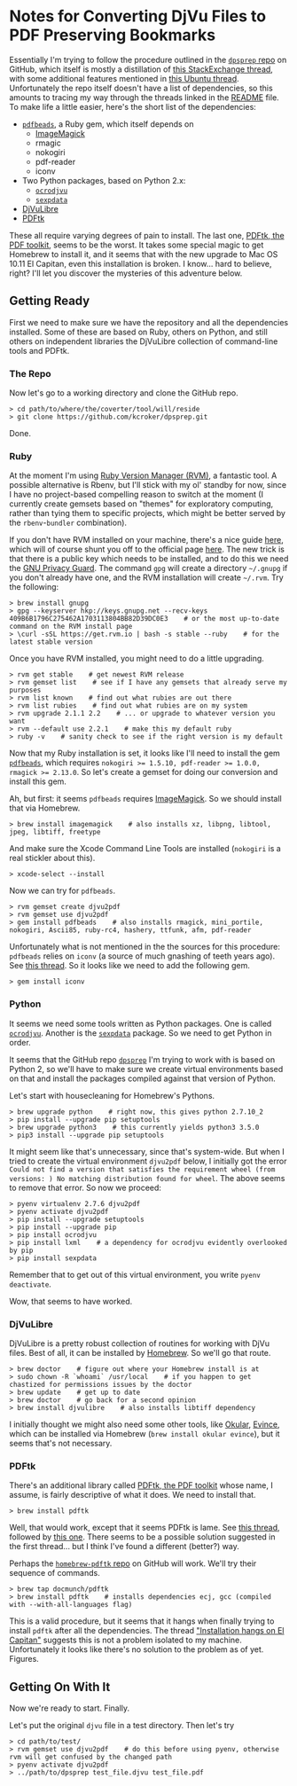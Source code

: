 # Notes for Converting DjVu Files to PDF Preserving Bookmarks

Essentially I'm trying to follow the procedure outlined in the [`dpsprep` repo](https://github.com/kcroker/dpsprep) on GitHub, which itself is mostly a distillation of [this StackExchange thread](http://superuser.com/questions/801893/converting-djvu-to-pdf-and-preserving-table-of-contents-how-is-it-possible), with some additional features mentioned in [this Ubuntu thread](http://askubuntu.com/questions/46233/converting-djvu-to-pdf).  Unfortunately the repo itself doesn't have a list of dependencies, so this amounts to tracing my way through the threads linked in the [README](https://github.com/kcroker/dpsprep/blob/master/README.md) file.  To make life a little easier, here's the short list of the dependencies:

* [`pdfbeads`](https://rubygems.org/gems/pdfbeads), a Ruby gem, which itself depends on
	* [ImageMagick](http://www.imagemagick.org/script/index.php)
	* rmagic
	* nokogiri
	* pdf-reader
	* iconv
* Two Python packages, based on Python 2.x:
	* [`ocrodjvu`](http://jwilk.net/software/ocrodjvu)
	* [`sexpdata`](https://pypi.python.org/pypi/sexpdata)
* [DjVuLibre](http://djvu.sourceforge.net/)
* [PDFtk](https://www.pdflabs.com/tools/pdftk-the-pdf-toolkit/)

These all require varying degrees of pain to install.  The last one, [PDFtk, the PDF toolkit](https://www.pdflabs.com/tools/pdftk-the-pdf-toolkit/), seems to be the worst.  It takes some special magic to get Homebrew to install it, and it seems that with the new upgrade to Mac OS 10.11 El Capitan, even this installation is broken.  I know... hard to believe, right?  I'll let you discover the mysteries of this adventure below.

## Getting Ready

First we need to make sure we have the repository and all the dependencies installed.  Some of these are based on Ruby, others on Python, and still others on independent libraries the DjVuLibre collection of command-line tools and PDFtk.

### The Repo

Now let's go to a working directory and clone the GitHub repo.

```
> cd path/to/where/the/coverter/tool/will/reside
> git clone https://github.com/kcroker/dpsprep.git
```

Done.


### Ruby

At the moment I'm using [Ruby Version Manager (RVM)](https://rvm.io/), a fantastic tool.  A possible alternative is Rbenv, but I'll stick with my ol' standby for now, since I have no project-based compelling reason to switch at the moment (I currently create gemsets based on "themes" for exploratory computing, rather than tying them to specific projects, which might be better served by the `rbenv`-`bundler` combination).

If you don't have RVM installed on your machine, there's a nice guide [here](http://usabilityetc.com/articles/ruby-on-mac-os-x-with-rvm/), which will of course shunt you off to the official page [here](https://rvm.io/rvm/install).  The new trick is that there is a public key which needs to be installed, and to do this we need the [GNU Privacy Guard](https://en.wikipedia.org/wiki/GNU_Privacy_Guard).  The command `gpg` will create a directory `~/.gnupg` if you don't already have one, and the RVM installation will create `~/.rvm`.  Try the following:

```
> brew install gnupg
> gpg --keyserver hkp://keys.gnupg.net --recv-keys 409B6B1796C275462A1703113804BB82D39DC0E3    # or the most up-to-date command on the RVM install page
> \curl -sSL https://get.rvm.io | bash -s stable --ruby    # for the latest stable version
```

Once you have RVM installed, you might need to do a little upgrading.

```
> rvm get stable    # get newest RVM release
> rvm gemset list    # see if I have any gemsets that already serve my purposes
> rvm list known    # find out what rubies are out there
> rvm list rubies    # find out what rubies are on my system
> rvm upgrade 2.1.1 2.2    # ... or upgrade to whatever version you want
> rvm --default use 2.2.1    # make this my default ruby
> ruby -v    # sanity check to see if the right version is my default
```

Now that my Ruby installation is set, it looks like I'll need to install the gem [`pdfbeads`](https://rubygems.org/gems/pdfbeads), which requires `nokogiri >= 1.5.10, pdf-reader >= 1.0.0, rmagick >= 2.13.0`.  So let's create a gemset for doing our conversion and install this gem.

Ah, but first: it seems `pdfbeads` requires [ImageMagick](http://www.imagemagick.org/script/index.php).  So we should install that via Homebrew.

```
> brew install imagemagick    # also installs xz, libpng, libtool, jpeg, libtiff, freetype
```

And make sure the Xcode Command Line Tools are installed (`nokogiri` is a real stickler about this).

```
> xcode-select --install
```

Now we can try for `pdfbeads`.

```
> rvm gemset create djvu2pdf
> rvm gemset use djvu2pdf
> gem install pdfbeads    # also installs rmagick, mini_portile, nokogiri, Ascii85, ruby-rc4, hashery, ttfunk, afm, pdf-reader
```

Unfortunately what is not mentioned in the the sources for this procedure: `pdfbeads` relies on `iconv` (a source of much gnashing of teeth years ago).  See [this thread](http://stackoverflow.com/questions/29201518/in-require-cannot-load-such-file-iconv-loaderror).  So it looks like we need to add the following gem.

```
> gem install iconv
```


### Python

It seems we need some tools written as Python packages.  One is called [`ocrodjvu`](http://jwilk.net/software/ocrodjvu).  Another is the [`sexpdata`](https://pypi.python.org/pypi/sexpdata) package.  So we need to get Python in order.

It seems that the GitHub repo [`dpsprep`](https://github.com/kcroker/dpsprep) I'm trying to work with is based on Python 2, so we'll have to make sure we create virtual environments based on that and install the packages compiled against that version of Python.

Let's start with housecleaning for Homebrew's Pythons.

```
> brew upgrade python    # right now, this gives python 2.7.10_2
> pip install --upgrade pip setuptools
> brew upgrade python3    # this currently yields python3 3.5.0
> pip3 install --upgrade pip setuptools
```

It might seem like that's unnecessary, since that's system-wide.  But when I tried to create the virtual environment `djvu2pdf` below, I initially got the error `Could not find a version that satisfies the requirement wheel (from versions: )
No matching distribution found for wheel`.  The above seems to remove that error.  So now we proceed:

```
> pyenv virtualenv 2.7.6 djvu2pdf
> pyenv activate djvu2pdf
> pip install --upgrade setuptools
> pip install --upgrade pip
> pip install ocrodjvu
> pip install lxml    # a dependency for ocrodjvu evidently overlooked by pip
> pip install sexpdata
```

Remember that to get out of this virtual environment, you write `pyenv deactivate`.

Wow, that seems to have worked.


### DjVuLibre

DjVuLibre is a pretty robust collection of routines for working with DjVu files.  Best of all, it can be installed by [Homebrew](http://brewformulas.org/Djvulibre).  So we'll go that route.

```
> brew doctor    # figure out where your Homebrew install is at
> sudo chown -R `whoami` /usr/local    # if you happen to get chastized for permissions issues by the doctor
> brew update    # get up to date
> brew doctor    # go back for a second opinion
> brew install djvulibre    # also installs libtiff dependency
```

I initially thought we might also need some other tools, like [Okular](https://okular.kde.org/), [Evince](https://wiki.gnome.org/Apps/Evince), which can be installed via Homebrew (`brew install okular evince`), but it seems that's not necessary.


### PDFtk

There's an additional library called [PDFtk, the PDF toolkit](https://www.pdflabs.com/tools/pdftk-the-pdf-toolkit/) whose name, I assume, is fairly descriptive of what it does.  We need to install that.

```
> brew install pdftk
```

Well, that would work, except that it seems PDFtk is lame.  See [this thread](https://github.com/caskroom/homebrew-cask/issues/7707), followed by [this one](https://github.com/caskroom/homebrew-cask/pull/11351).  There seems to be a possible solution suggested in the first thread... but I think I've found a different (better?) way.

Perhaps the [`homebrew-pdftk` repo](https://github.com/docmunch/homebrew-pdftk) on GitHub will work.  We'll try their sequence of commands.

```
> brew tap docmunch/pdftk
> brew install pdftk    # installs dependencies ecj, gcc (compiled with --with-all-languages flag)
```

This is a valid procedure, but it seems that it hangs when finally trying to install `pdftk` after all the dependencies.  The thread ["Installation hangs on El Capitan"](https://github.com/docmunch/homebrew-pdftk/issues/7) suggests this is not a problem isolated to my machine.  Unfortunately it looks like there's no solution to the problem as of yet.  Figures.


## Getting On With It

Now we're ready to start.  Finally.

Let's put the original `djvu` file in a test directory.  Then let's try

```
> cd path/to/test/
> rvm gemset use djvu2pdf    # do this before using pyenv, otherwise rvm will get confused by the changed path
> pyenv activate djvu2pdf
> ../path/to/dpsprep test_file.djvu test_file.pdf
```